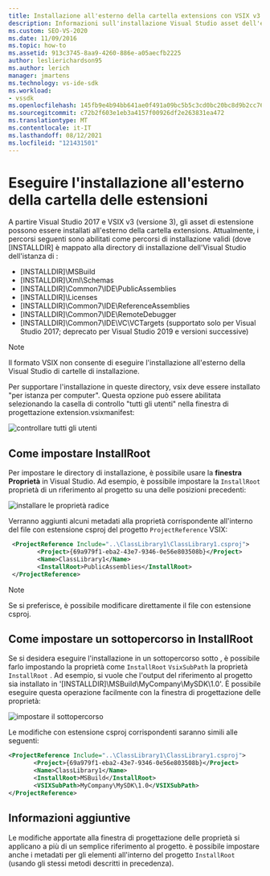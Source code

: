 ```yaml
---
title: Installazione all'esterno della cartella extensions con VSIX v3 | Microsoft Docs
description: Informazioni sull'installazione Visual Studio asset dell'estensione SDK all'esterno della cartella extensions e sui percorsi validi.
ms.custom: SEO-VS-2020
ms.date: 11/09/2016
ms.topic: how-to
ms.assetid: 913c3745-8aa9-4260-886e-a05aecfb2225
author: leslierichardson95
ms.author: lerich
manager: jmartens
ms.technology: vs-ide-sdk
ms.workload:
- vssdk
ms.openlocfilehash: 145fb9e4b94bb641ae0f491a09bc5b5c3cd0bc20bc8d9b2cc76c85e65170fa28
ms.sourcegitcommit: c72b2f603e1eb3a4157f00926df2e263831ea472
ms.translationtype: MT
ms.contentlocale: it-IT
ms.lasthandoff: 08/12/2021
ms.locfileid: "121431501"
---
```

# <a name="install-outside-the-extensions-folder"></a>Eseguire l'installazione all'esterno della cartella delle estensioni

A partire Visual Studio 2017 e VSIX v3 (versione 3), gli asset di estensione possono essere installati all'esterno della cartella extensions. Attualmente, i percorsi seguenti sono abilitati come percorsi di installazione validi (dove [INSTALLDIR] è mappato alla directory di installazione dell'Visual Studio dell'istanza di :

* [INSTALLDIR]\MSBuild
* [INSTALLDIR]\Xml\Schemas
* [INSTALLDIR]\Common7\IDE\PublicAssemblies
* [INSTALLDIR]\Licenses
* [INSTALLDIR]\Common7\IDE\ReferenceAssemblies
* [INSTALLDIR]\Common7\IDE\RemoteDebugger
* [INSTALLDIR]\Common7\IDE\VC\VCTargets (supportato solo per Visual Studio 2017; deprecato per Visual Studio 2019 e versioni successive)

> [!NOTE]
> Il formato VSIX non consente di eseguire l'installazione all'esterno della Visual Studio di cartelle di installazione. 

Per supportare l'installazione in queste directory, vsix deve essere installato "per istanza per computer". Questa opzione può essere abilitata selezionando la casella di controllo "tutti gli utenti" nella finestra di progettazione extension.vsixmanifest:

![controllare tutti gli utenti](media/check-all-users.png)

## <a name="how-to-set-the-installroot"></a>Come impostare InstallRoot

Per impostare le directory di installazione, è possibile usare la **finestra Proprietà** in Visual Studio. Ad esempio, è possibile impostare la `InstallRoot` proprietà di un riferimento al progetto su una delle posizioni precedenti:

![installare le proprietà radice](media/install-root-properties.png)

Verranno aggiunti alcuni metadati alla proprietà corrispondente all'interno del file con estensione csproj del progetto `ProjectReference` VSIX:

```xml
 <ProjectReference Include="..\ClassLibrary1\ClassLibrary1.csproj">
        <Project>{69a979f1-eba2-43e7-9346-0e56e803508b}</Project>
        <Name>ClassLibrary1</Name>
        <InstallRoot>PublicAssemblies</InstallRoot>
 </ProjectReference>
```

> [!NOTE]
> Se si preferisce, è possibile modificare direttamente il file con estensione csproj.

## <a name="how-to-set-a-subpath-under-the-installroot"></a>Come impostare un sottopercorso in InstallRoot

Se si desidera eseguire l'installazione in un sottopercorso sotto , è possibile farlo impostando la proprietà come `InstallRoot` `VsixSubPath` la proprietà `InstallRoot` . Ad esempio, si vuole che l'output del riferimento al progetto sia installato in '[INSTALLDIR]\MSBuild\MyCompany\MySDK\1.0'. È possibile eseguire questa operazione facilmente con la finestra di progettazione delle proprietà:

![impostare il sottopercorso](media/set-subpath.png)

Le modifiche con estensione csproj corrispondenti saranno simili alle seguenti:

```xml
<ProjectReference Include="..\ClassLibrary1\ClassLibrary1.csproj">
       <Project>{69a979f1-eba2-43e7-9346-0e56e803508b}</Project>
       <Name>ClassLibrary1</Name>
       <InstallRoot>MSBuild</InstallRoot>
       <VSIXSubPath>MyCompany\MySDK\1.0</VSIXSubPath>
</ProjectReference>
```

## <a name="extra-information"></a>Informazioni aggiuntive

Le modifiche apportate alla finestra di progettazione delle proprietà si applicano a più di un semplice riferimento al progetto. è possibile impostare anche i metadati per gli elementi all'interno del progetto `InstallRoot` (usando gli stessi metodi descritti in precedenza).
